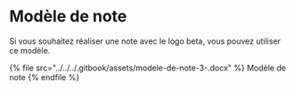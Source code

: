 # Modèle de note

Si vous souhaitez réaliser une note avec le logo beta, vous pouvez utiliser ce modèle.

{% file src="../../../.gitbook/assets/modele-de-note-3-.docx" %}
Modèle de note
{% endfile %}
